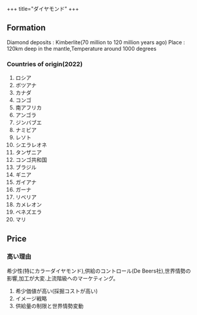 +++
title="ダイヤモンド"
+++

## Formation
Diamond deposits : Kimberlite(70 million to 120 million years ago)
Place : 120km deep in the mantle,Temperature around 1000 degrees

### Countries of origin(2022)
1. ロシア
2. ボツアナ
3. カナダ
4. コンゴ
5. 南アフリカ
6. アンゴラ
7. ジンバブエ
8. ナミビア
9. レソト
10. シエラレオネ
11. タンザニア
12. コンゴ共和国
13. ブラジル
14. ギニア
15. ガイアナ
16. ガーナ
17. リベリア
18. カメレオン
19. ベネズエラ
20. マリ

## Price
### 高い理由
希少性(特にカラーダイヤモンド),供給のコントロール(De Beers社),世界情勢の影響,加工が大変.上流階級へのマーケティング。

1. 希少価値が高い(採掘コストが高い)
2. イメージ戦略
3. 供給量の制限と世界情勢変動